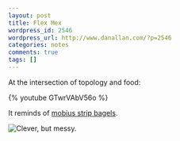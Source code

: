 ```yaml
---
layout: post
title: Flex Mex
wordpress_id: 2546
wordpress_url: http://www.danallan.com/?p=2546
categories: notes
comments: true
tags: []
---
```

At the intersection of topology and food:

{% youtube GTwrVAbV56o %}

It reminds of [mobius strip bagels](http://www.georgehart.com/bagel/bagel.html).

![Clever, but messy.](http://www.danallan.com/wp-content/uploads/2012/10/bagel0.jpg)
